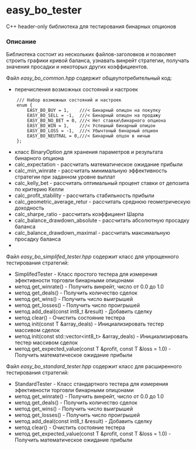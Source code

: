 # easy_bo_tester
C++ header-only библиотека для тестирования бинарных опционов

### Описание
Библиотека состоит из нескольких файлов-заголовков и позволяет строить графики кривой баланса, узнавать винрейт стратегии, получать значения просадки и некоторых других коэффициентов. 

Файл *easy_bo_common.hpp* содержит общеупотребительный код:

* перечисления возможных состояний и настроек

```
    /// Набор возможных состояний и настроек
    enum {
        EASY_BO_BUY = 1,    ///< Бинарный опицон на покупку
        EASY_BO_SELL = -1,  ///< Бинарный опицон на продажу
        EASY_BO_NO_BET = 0, ///< Нет ставки\бинарного опциона
        EASY_BO_WIN = 1,    ///< Успешный бинарный опицон
        EASY_BO_LOSS = -1,  ///< Убычтоный бинарный опцион
        EASY_BO_NEUTRAL = 0,///< Бинарный опцон в ничью
    };
```
* класс BinaryOption для хранения параметров и результата бинарного опциона
* calc_expectation - рассчитать математическое ожидание прибыли
* calc_min_winrate - рассчитать минимальную эффективность стратегии при заданном уровне выплат
* calc_kelly_bet - рассчитать оптимальный процент ставки от депозита по критерию Келли
* calc_profit_stability - рассчитать стабильность прибыли
* calc_geometric_average_retur - рассчитать среднюю геометрическую доходность
* calc_sharpe_ratio - рассчитать коэффициент Шарпа
* calc_balance_drawdown_absolute - рассчитать абсолютную просадку баланса
* calc_balance_drawdown_maximal - рассчитать максимальную просадку баланса
* 

Файл *easy_bo_simplifed_tester.hpp* содержит класс для упрощенного тестирования стратегий:

* SimplifedTester - Класс простого тестера для измерения эфективности торговли бинарными опицонами
* метод get_winrate() - Получить винрейт, число от 0.0 до 1.0
* метод get_deals() - Получить количество сделок
* метод get_wins() - Получить число выигрышей
* метод get_losses() - Получить число проигрышей
* метод add_deal(const int8_t &result) - Добавить сделку
* метод clear() - Очистить состояние тестера
* метод init(const T &array_deals) - Инициализировать тестер массивом сделок
* метод init(const std::vector<int8_t> &array_deals) - Инициализировать тестер массивом сделок
* метод get_expected_value(const T &profit, const T &loss = 1.0) - Получить математическое ожидание прибыли

Файл *easy_bo_standard_tester.hpp* содержит класс для расширенного тестирования стратегий:

* StandardTester - Класс стандартного тестера для измерения эфективности торговли бинарными опицонами
* метод get_winrate() - Получить винрейт, число от 0.0 до 1.0
* метод get_deals() - Получить количество сделок
* метод get_wins() - Получить число выигрышей
* метод get_losses() - Получить число проигрышей
* метод add_deal(const int8_t &result) - Добавить сделку
* метод clear() - Очистить состояние тестера
* метод get_expected_value(const T &profit, const T &loss = 1.0) - Получить математическое ожидание прибыли

